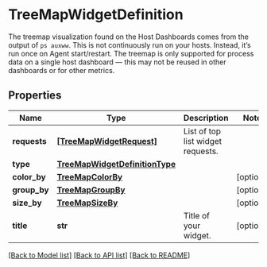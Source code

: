 # TreeMapWidgetDefinition

The treemap visualization found on the Host Dashboards comes from the output of `ps auxww`. This is not continuously run on your hosts. Instead, it’s run once on Agent start/restart. The treemap is only supported for process data on a single host dashboard — this may not be reused in other dashboards or for other metrics.

## Properties

| Name         | Type                                                              | Description                       | Notes      |
| ------------ | ----------------------------------------------------------------- | --------------------------------- | ---------- |
| **requests** | [**[TreeMapWidgetRequest]**](TreeMapWidgetRequest.md)             | List of top list widget requests. |
| **type**     | [**TreeMapWidgetDefinitionType**](TreeMapWidgetDefinitionType.md) |                                   |
| **color_by** | [**TreeMapColorBy**](TreeMapColorBy.md)                           |                                   | [optional] |
| **group_by** | [**TreeMapGroupBy**](TreeMapGroupBy.md)                           |                                   | [optional] |
| **size_by**  | [**TreeMapSizeBy**](TreeMapSizeBy.md)                             |                                   | [optional] |
| **title**    | **str**                                                           | Title of your widget.             | [optional] |

[[Back to Model list]](README.md#documentation-for-models) [[Back to API list]](README.md#documentation-for-api-endpoints) [[Back to README]](README.md)
